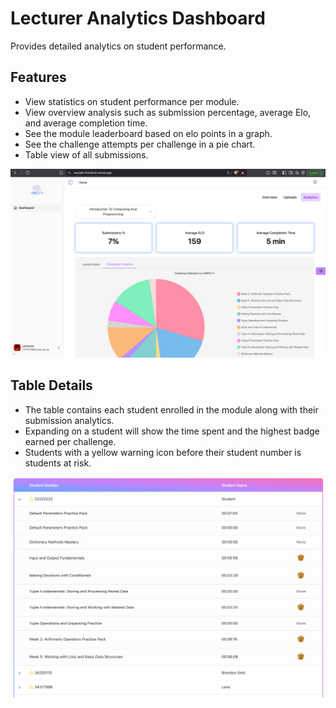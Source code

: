 # Lecturer Analytics Dashboard

Provides detailed analytics on student performance.

## Features
- View statistics on student performance per module.
- View overview analysis such as submission percentage, average Elo, and average completion time.
- See the module leaderboard based on elo points in a graph.
- See the challenge attempts per challenge in a pie chart.
- Table view of all submissions.

![Lecturer Overview Dashboard](images/analytics.png)

## Table Details
- The table contains each student enrolled in the module along with their submission analytics.
- Expanding on a student will show the time spent and the highest badge earned per challenge.
- Students with a yellow warning icon before their student number is students at risk.

![Lecturer Overview Dashboard](images/analyticsTable.png)
